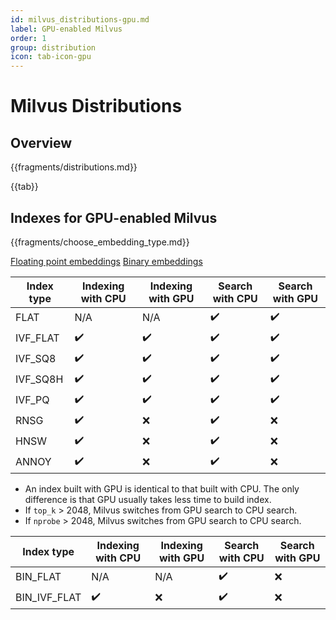 ```yaml
---
id: milvus_distributions-gpu.md
label: GPU-enabled Milvus
order: 1
group: distribution
icon: tab-icon-gpu
---
```


# Milvus Distributions

## Overview

{{fragments/distributions.md}}

{{tab}} 

## Indexes for GPU-enabled Milvus

{{fragments/choose_embedding_type.md}}

<div class="filter">
<a href="#floating">Floating point embeddings</a> <a href="#binary">Binary embeddings</a>

</div>

<div class="filter-floating table-wrapper" markdown="block">

| Index type | Indexing with CPU | Indexing with GPU |  Search with CPU     | Search with GPU |
| ---------- | ----------------- | ----------------- | -------------------- | --------------- |
| FLAT     | N/A                | N/A                | ✔️                  | ✔️              |
| IVF\_FLAT | ✔️                | ✔️                 | ✔️                  | ✔️              |
| IVF\_SQ8  | ✔️                | ✔️                 | ✔️                  | ✔️              |
| IVF\_SQ8H | ✔️                | ✔️                 | ✔️                  | ✔️              |
| IVF\_PQ   | ✔️                | ✔️                 | ✔️                  | ✔️              |
| RNSG     | ✔️                | ❌                 | ✔️                  | ❌              |
| HNSW     | ✔️                | ❌                 | ✔️                  | ❌              |
| ANNOY    | ✔️                | ❌                 | ✔️                  | ❌              |


<div class="alert note">
<ul>
<li>An index built with GPU is identical to that built with CPU. The only difference is that GPU usually takes less time to build index.</li>
<li>If <code>top_k</code> > 2048, Milvus switches from GPU search to CPU search.</li>
<li>If <code>nprobe</code> > 2048, Milvus switches from GPU search to CPU search.</li>
</ul>
</div>

</div>

<div class="filter-binary table-wrapper" markdown="block">

| Index type | Indexing with CPU | Indexing with GPU | Search with CPU    | Search with GPU |
| ---------- | ----------------- | ----------------  | ------------------ | --------------- |
| BIN\_FLAT       | N/A               | N/A               | ✔️                 | ❌             |
| BIN\_IVF_FLAT   | ✔️                | ❌               | ✔️                 | ❌             |


</div>

